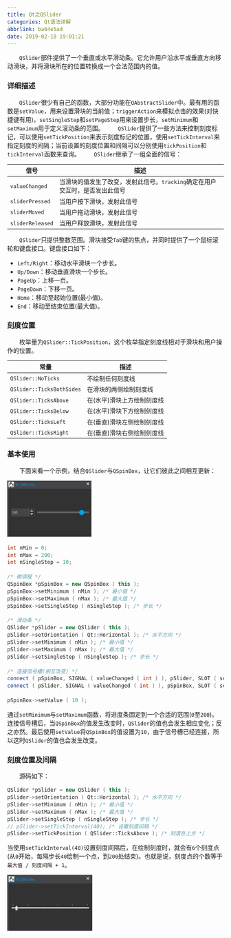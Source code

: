 ```yaml
---
title: Qt之QSlider
categories: Qt语法详解
abbrlink: ba64e5ad
date: 2019-02-18 19:01:21
---
```

&emsp;&emsp;`QSlider`部件提供了一个垂直或水平滑动条。它允许用户沿水平或垂直方向移动滑块，并将滑块所在的位置转换成一个合法范围内的值。

### 详细描述

&emsp;&emsp;`QSlider`很少有自己的函数，大部分功能在`QAbstractSlider`中。最有用的函数是`setValue`，用来设置滑块的当前值；`triggerAction`来模拟点击的效果(对快捷键有用)，`setSingleStep`和`setPageStep`用来设置步长，`setMinimum`和`setMaximum`用于定义滚动条的范围。
&emsp;&emsp;`QSlider`提供了一些方法来控制刻度标记，可以使用`setTickPosition`来表示刻度标记的位置，使用`setTickInterval`来指定刻度的间隔；当前设置的刻度位置和间隔可以分别使用`tickPosition`和`tickInterval`函数来查询。
&emsp;&emsp;`QSlider`继承了一组全面的信号：

信号             | 描述
-----------------|----------------
`valueChanged`   | 当滑块的值发生了改变，发射此信号。`tracking`确定在用户交互时，是否发出此信号
`sliderPressed`  | 当用户按下滑块，发射此信号
`sliderMoved`    | 当用户拖动滑块，发射此信号
`sliderReleased` | 当用户释放滑块，发射此信号

&emsp;&emsp;`QSlider`只提供整数范围。滑块接受`Tab`键的焦点，并同时提供了一个鼠标滚轮和键盘接口。键盘接口如下：

- `Left/Right`：移动水平滑块一个步长。
- `Up/Down`：移动垂直滑块一个步长。
- `PageUp`：上移一页。
- `PageDown`：下移一页。
- `Home`：移动至起始位置(最小值)。
- `End`：移动至结束位置(最大值)。

### 刻度位置

&emsp;&emsp;枚举量为`QSlider::TickPosition`，这个枚举指定刻度线相对于滑块和用户操作的位置。

常量                      | 描述
--------------------------|-----
`QSlider::NoTicks`        | 不绘制任何刻度线
`QSlider::TicksBothSides` | 在滑块的两侧绘制刻度线
`QSlider::TicksAbove`     | 在(水平)滑块上方绘制刻度线
`QSlider::TicksBelow`     | 在(水平)滑块下方绘制刻度线
`QSlider::TicksLeft`      | 在(垂直)滑块左侧绘制刻度线
`QSlider::TicksRight`     | 在(垂直)滑块右侧绘制刻度线

### 基本使用

&emsp;&emsp;下面来看一个示例，结合`QSlider`与`QSpinBox`，让它们彼此之间相互更新：

<img src="./Qt之QSlider/1.png" height="130" width="196">

``` cpp
int nMin = 0;
int nMax = 200;
int nSingleStep = 10;
​
/* 微调框 */
QSpinBox *pSpinBox = new QSpinBox ( this );
pSpinBox->setMinimum ( nMin ); /* 最小值 */
pSpinBox->setMaximum ( nMax ); /* 最大值 */
pSpinBox->setSingleStep ( nSingleStep ); /* 步长 */
​
/* 滑动条 */
QSlider *pSlider = new QSlider ( this );
pSlider->setOrientation ( Qt::Horizontal ); /* 水平方向 */
pSlider->setMinimum ( nMin ); /* 最小值 */
pSlider->setMaximum ( nMax ); /* 最大值 */
pSlider->setSingleStep ( nSingleStep ); /* 步长 */
​
/* 连接信号槽(相互改变) */
connect ( pSpinBox, SIGNAL ( valueChanged ( int ) ), pSlider, SLOT ( setValue ( int ) ) );
connect ( pSlider, SIGNAL ( valueChanged ( int ) ), pSpinBox, SLOT ( setValue ( int ) ) );
​
pSpinBox->setValue ( 10 );
```

通过`setMinimum`与`setMaximum`函数，将进度条固定到一个合适的范围(`0`至`200`)。连接信号槽后，当`QSpinBox`的值发生改变时，`QSlider`的值也会发生相应变化；反之亦然。最后使用`setValue`将`QSpinBox`的值设置为`10`，由于信号槽已经连接，所以这时`QSlider`的值也会发生改变。

### 刻度位置及间隔

&emsp;&emsp;源码如下：

``` cpp
QSlider *pSlider = new QSlider ( this );
pSlider->setOrientation ( Qt::Horizontal ); /* 水平方向 */
pSlider->setMinimum ( nMin ); /* 最小值 */
pSlider->setMaximum ( nMax ); /* 最大值 */
pSlider->setSingleStep ( nSingleStep ); /* 步长 */
// pSlider->setTickInterval(40); /* 设置刻度间隔 */
pSlider->setTickPosition ( QSlider::TicksAbove ); /* 刻度在上方 */
```

当使用`setTickInterval(40)`设置刻度间隔后，在绘制刻度时，就会有`6`个刻度点(从`0`开始，每隔步长`40`绘制一个点，到`200`处结束)。也就是说，刻度点的个数等于`最大值 / 刻度间隔 + 1`。

<img src="./Qt之QSlider/2.png" height="130" width="198">